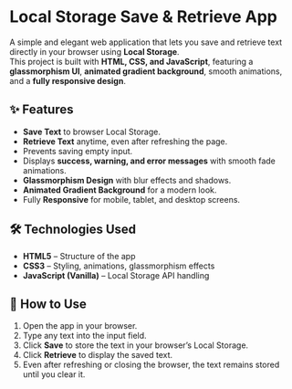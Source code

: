# Local Storage Save & Retrieve App

A simple and elegant web application that lets you save and retrieve text directly in your browser using **Local Storage**.  
This project is built with **HTML, CSS, and JavaScript**, featuring a **glassmorphism UI**, **animated gradient background**, smooth animations, and a **fully responsive design**.

## ✨ Features

- **Save Text** to browser Local Storage.
- **Retrieve Text** anytime, even after refreshing the page.
- Prevents saving empty input.
- Displays **success, warning, and error messages** with smooth fade animations.
- **Glassmorphism Design** with blur effects and shadows.
- **Animated Gradient Background** for a modern look.
- Fully **Responsive** for mobile, tablet, and desktop screens.

## 🛠️ Technologies Used
- **HTML5** – Structure of the app
- **CSS3** – Styling, animations, glassmorphism effects
- **JavaScript (Vanilla)** – Local Storage API handling

## 📖 How to Use
1. Open the app in your browser.
2. Type any text into the input field.
3. Click **Save** to store the text in your browser’s Local Storage.
4. Click **Retrieve** to display the saved text.
5. Even after refreshing or closing the browser, the text remains stored until you clear it.
